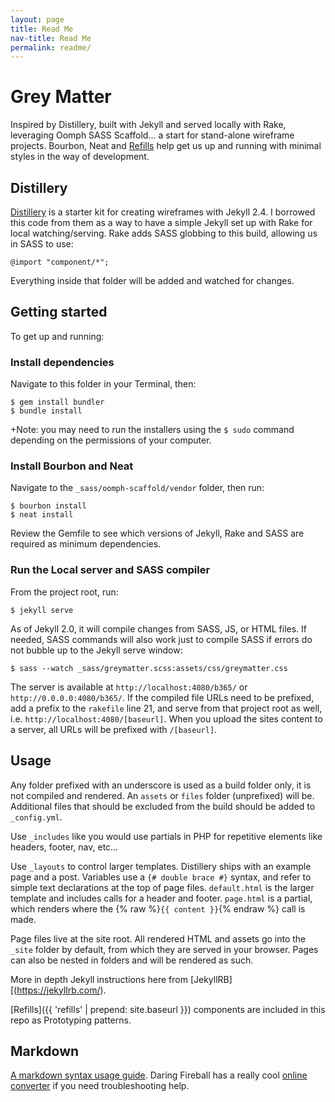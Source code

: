 ```yaml
---
layout: page
title: Read Me
nav-title: Read Me
permalink: readme/
---
```


Grey Matter
===========

Inspired by Distillery, built with Jekyll and served locally with Rake, leveraging Oomph SASS Scaffold&hellip; a start for stand-alone wireframe projects. Bourbon, Neat and [Refills](http://refills.bourbon.io/) help get us up and running with minimal styles in the way of development.


## Distillery
[Distillery](https://github.com/thinkshout/distillery/tree/master/) is a starter kit for creating wireframes with Jekyll 2.4. I borrowed this code from them as a way to have a simple Jekyll set up with Rake for local watching/serving. Rake adds SASS globbing to this build, allowing us in SASS to use:

`@import "component/*";`

Everything inside that folder will be added and watched for changes.


## Getting started
To get up and running:


### Install dependencies
Navigate to this folder in your Terminal, then:

```
$ gem install bundler
$ bundle install
```

+Note: you may need to run the installers using the `$ sudo` command depending on the permissions of your computer.


### Install Bourbon and Neat
Navigate to the `_sass/oomph-scaffold/vendor` folder, then run:

```
$ bourbon install
$ neat install
```

Review the Gemfile to see which versions of Jekyll, Rake and SASS are required as minimum dependencies.


### Run the Local server and SASS compiler
From the project root, run: 

`$ jekyll serve`

As of Jekyll 2.0, it will compile changes from SASS, JS, or HTML files. If needed, SASS commands will also work just to compile SASS if errors do not bubble up to the Jekyll serve window: 

```
$ sass --watch _sass/greymatter.scss:assets/css/greymatter.css
```

The server is available at `http://localhost:4080/b365/` or  `http://0.0.0.0:4080/b365/`. If the compiled file URLs need to be prefixed, add a prefix to the `rakefile` line 21, and serve from that project root as well, i.e. `http://localhost:4080/[baseurl]`. When you upload the sites content to a server, all URLs will be prefixed with `/[baseurl]`.


## Usage
Any folder prefixed with an underscore is used as a build folder only, it is not compiled and rendered. An `assets` or `files` folder (unprefixed) will be. Additional files that should be excluded from the build should be added to `_config.yml`.

Use `_includes` like you would use partials in PHP for repetitive elements like headers, footer, nav, etc…

Use `_layouts` to control larger templates. Distillery ships with an example page and a post. Variables use a `{# double brace #}` syntax, and refer to simple text declarations at the top of page files. `default.html` is the larger template and includes calls for a header and footer. `page.html` is a partial, which renders where the {% raw %}`{{ content }}`{% endraw %} call is made.

Page files live at the site root. All rendered HTML and assets go into the `_site` folder by default, from which they are served in your browser. Pages can also be nested in folders and will be rendered as such.

More in depth Jekyll instructions here from [JekyllRB][(https://jekyllrb.com/).

[Refills]({{ 'refills' | prepend: site.baseurl }}) components are included in this repo as Prototyping patterns.


## Markdown
[A markdown syntax usage guide](https://github.com/fletcher/MultiMarkdown/blob/master/Documentation/Markdown%20Syntax.md). Daring Fireball has a really cool [online converter](http://daringfireball.net/projects/markdown/dingus) if you need troubleshooting help.
